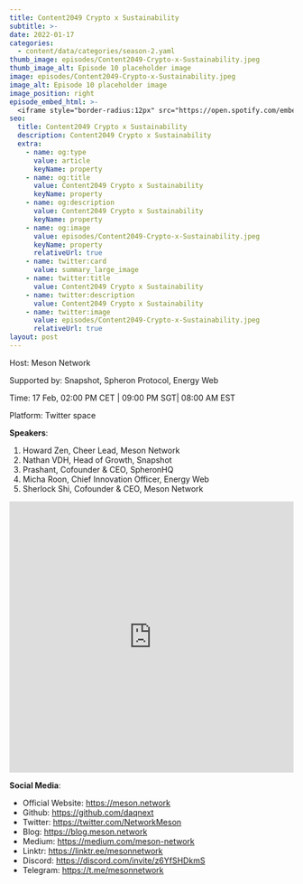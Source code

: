 ```yaml
---
title: Content2049 Crypto x Sustainability
subtitle: >-
date: 2022-01-17
categories:
  - content/data/categories/season-2.yaml
thumb_image: episodes/Content2049-Crypto-x-Sustainability.jpeg
thumb_image_alt: Episode 10 placeholder image
image: episodes/Content2049-Crypto-x-Sustainability.jpeg
image_alt: Episode 10 placeholder image
image_position: right
episode_embed_html: >-
  <iframe style="border-radius:12px" src="https://open.spotify.com/embed/episode/43qIEsWqMez2ytpgZPAkfY?utm_source=generator" width="100%" height="152" frameBorder="0" allowfullscreen="" allow="autoplay; clipboard-write; encrypted-media; fullscreen; picture-in-picture"></iframe>
seo:
  title: Content2049 Crypto x Sustainability
  description: Content2049 Crypto x Sustainability
  extra:
    - name: og:type
      value: article
      keyName: property
    - name: og:title
      value: Content2049 Crypto x Sustainability
      keyName: property
    - name: og:description
      value: Content2049 Crypto x Sustainability
      keyName: property
    - name: og:image
      value: episodes/Content2049-Crypto-x-Sustainability.jpeg
      keyName: property
      relativeUrl: true
    - name: twitter:card
      value: summary_large_image
    - name: twitter:title
      value: Content2049 Crypto x Sustainability
    - name: twitter:description
      value: Content2049 Crypto x Sustainability
    - name: twitter:image
      value: episodes/Content2049-Crypto-x-Sustainability.jpeg
      relativeUrl: true
layout: post
---
```


Host:  Meson Network

Supported by: Snapshot, Spheron Protocol, Energy Web

Time: 17 Feb, 02:00 PM CET | 09:00 PM SGT| 08:00 AM EST

Platform: Twitter space

**Speakers**:

1. Howard Zen, Cheer Lead, Meson Network
2. Nathan VDH, Head of Growth, Snapshot
3. Prashant, Cofounder & CEO, SpheronHQ
4. Micha Roon, Chief Innovation Officer, Energy Web
5. Sherlock Shi, Cofounder & CEO, Meson Network

<iframe width="100%" height="480" src="https://www.youtube.com/embed/qFovj98uGWM" title="YouTube video player" frameborder="0" allow="accelerometer; autoplay; clipboard-write; encrypted-media; gyroscope; picture-in-picture" allowfullscreen></iframe>

**Social Media**:

- Official Website: https://meson.network
- Github: https://github.com/daqnext
- Twitter: https://twitter.com/NetworkMeson
- Blog: https://blog.meson.network
- Medium: https://medium.com/meson-network
- Linktr: https://linktr.ee/mesonnetwork
- Discord: https://discord.com/invite/z6YfSHDkmS
- Telegram: https://t.me/mesonnetwork